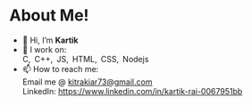 # About Me!
- 👋 Hi, I’m <span><b>Kartik</b></span>
- 🌱 I work on:
         <div>
        <span style="margin-right:3px;">C, </span>
        <span style="margin-right:3px;">C++, </span>
        <span style="margin-right:3px;">JS, </span>
        <span style="margin-right:3px;">HTML, </span>
        <span style="margin-right:3px;">CSS, </span>
        <span style="margin-right:3px;">Nodejs</span>
         </div>
- 📫 How to reach me:
         <div>Email me @ kitrakiar73@gmail.com</div>
         <div>LinkedIn: https://www.linkedin.com/in/kartik-rai-0067951bb</div>
  
